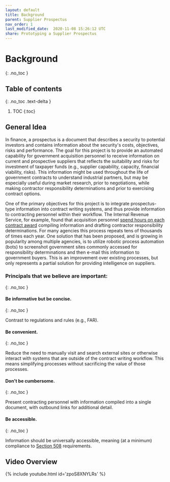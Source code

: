 ```yaml
---
layout: default
title: Background
parent: Supplier Prospectus
nav_order: 1
last_modified_date:  2020-11-08 15:26:12 UTC
share: Prototyping a Supplier Prospectus
---
```


# Background
{: .no_toc }

## Table of contents
{: .no_toc .text-delta }

1. TOC
{:toc}

## General Idea

In finance, a prospectus is a document that describes a security to potential
investors and contains information about the security's costs, objectives,
risks and performance.  The goal for this project is to provide an automated
capability for government acquisition personnel to receive information on
current and prospective suppliers that reflects the suitability and risks for
investment of taxpayer funds (e.g., supplier capability, capacity, financial
viability, risks). This information might be used throughout the life of
government contracts to understand industrial partners, but may be especially
useful during market research, prior to negotiations, while making contractor
responsibility determinations and prior to exercising contract options.

One of the primary objectives for this project is to integrate prospectus-type
information into contract writing systems, and thus provide information to
contracting personnel within their workflow.  The Internal Revenue Service, for
example, found that acquisition personnel <a
href="https://www.nextgov.com/emerging-tech/2019/04/irs-turns-automation-amid-shrinking-workforce/156161/"
target="_blank">spend hours on each contract award</a> compiling information
and drafting contractor responsibility determinations. For many agencies this
process repeats tens of thousands of times each year. One solution that has
been proposed, and is growing in popularity among multiple agencies, is to
utilize robotic process automation (bots) to screenshot government sites
commonly accessed for responsibility determinations and then e-mail this
information to government buyers. This is an improvement over existing
processes, but only represents a partial solution for providing intelligence on
suppliers.

### Principals that we believe are important:
{: .no_toc }

#### Be informative but be concise.
{: .no_toc }

Contrast to regulations and rules (e.g., FAR).<!-- I was told this may be
insensitive -->

#### Be convenient.
{: .no_toc }

Reduce the need to manually visit and search external sites or otherwise
interact with systems that are outside of the contract writing workflow.  This
means simplifying processes without sacrificing the value of those processes.

#### Don't be cumbersome.
{: .no_toc }

Present contracting personnel with information compiled into a single document,
with outbound links for additional detail.

#### Be accessible.
{: .no_toc }

Information should be universally accessible, meaning (at a minimum) compliance
to [Section 508](https://www.section508.gov/manage/laws-and-policies)
requirements.


## Video Overview 

{% include youtube.html id='zpoS8XNYLRs' %}

